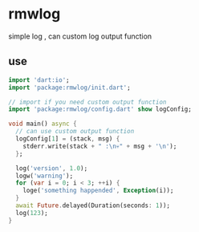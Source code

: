 <!-- 本文件由 ./readme.make.md 自动生成，请不要直接修改此文件 -->

# rmwlog

simple log , can custom log output function

## use

```dart
import 'dart:io';
import 'package:rmwlog/init.dart';

// import if you need custom output function
import 'package:rmwlog/config.dart' show logConfig;

void main() async {
  // can use custom output function
  logConfig[1] = (stack, msg) {
    stderr.write(stack + " :\n💀" + msg + '\n');
  };

  log('version', 1.0);
  logw('warning');
  for (var i = 0; i < 3; ++i) {
    loge('something happended', Exception(i));
  }
  await Future.delayed(Duration(seconds: 1));
  log(123);
}

```
